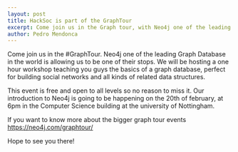 ```yaml
---
layout: post
title: HackSoc is part of the GraphTour
excerpt: Come join us in the Graph tour, with Neo4j one of the leading Graph databases...
author: Pedro Mendonca
---
```


Come join us in the #GraphTour. Neo4j one of the leading Graph Database in the world is allowing us to be one of their stops. We will be hosting a one hour workshop teaching you guys the basics of a graph database, perfect for building social networks and all kinds of related data structures.

This event is free and open to all levels so no reason to miss it. Our introduction to Neo4j is going to be happening on the 20th of february, at 6pm in the Computer Science building at the university of Nottingham.

If you want to know more about the bigger graph tour events
https://neo4j.com/graphtour/

Hope to see you there!
